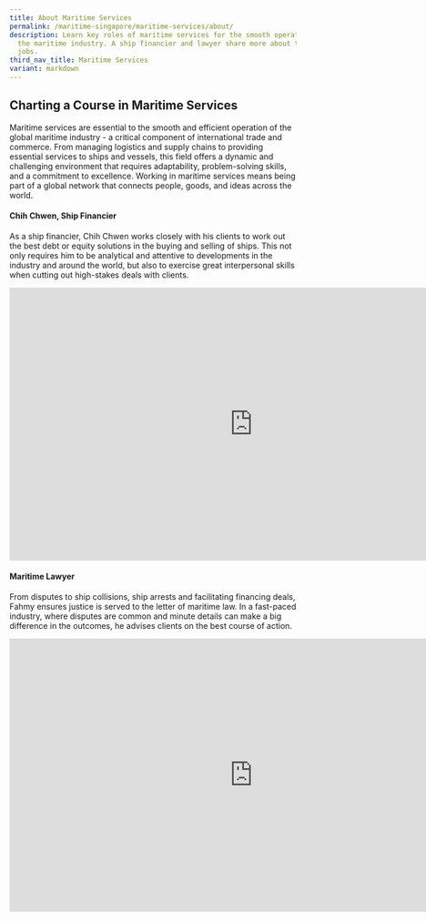 ```yaml
---
title: About Maritime Services
permalink: /maritime-singapore/maritime-services/about/
description: Learn key roles of maritime services for the smooth operations of
  the maritime industry. A ship financier and lawyer share more about their
  jobs.
third_nav_title: Maritime Services
variant: markdown
---
```

## Charting a Course in Maritime Services

Maritime services are essential to the smooth and efficient operation of the global maritime industry - a critical component of international trade and commerce. From managing logistics and supply chains to providing essential services to ships and vessels, this field offers a dynamic and challenging environment that requires adaptability, problem-solving skills, and a commitment to excellence. Working in maritime services means being part of a global network that connects people, goods, and ideas across the world.

#### Chih Chwen, Ship Financier
As a ship financier, Chih Chwen works closely with his clients to work out the best debt or equity solutions in the buying and selling of ships. This not only requires him to be analytical and attentive to developments in the industry and around the world, but also to exercise great interpersonal skills when cutting out high-stakes deals with clients.
<iframe allowfullscreen="" allow="accelerometer; autoplay; clipboard-write; encrypted-media; gyroscope; picture-in-picture; web-share" frameborder="0" title="YouTube video player" src="https://www.youtube.com/embed/Se3Xy8XhMyg?si=FjZdn4LeFDlO5hT8" height="480" width="854"></iframe>

#### Maritime Lawyer 
From disputes to ship collisions, ship arrests and facilitating financing deals, Fahmy ensures justice is served to the letter of maritime law. In a fast-paced industry, where disputes are common and minute details can make a big difference in the outcomes, he advises clients on the best course of action.
<iframe allowfullscreen="" allow="accelerometer; autoplay; clipboard-write; encrypted-media; gyroscope; picture-in-picture; web-share" frameborder="0" title="YouTube video player" src="https://www.youtube.com/embed/43vB98x66jg?si=EN-pEGmAfY_xWvjX" height="480" width="854"></iframe>